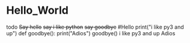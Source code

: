 # Hello_World
todo
  ~~Say hello~~
  ~~say i like python~~
  ~~say goodbye~~
<start py3.5>
#Hello
print("i like py3 and up")
def goodbye():
  print("Adios")
goodbye()
<run>
i like py3 and up
Adios
>>>
